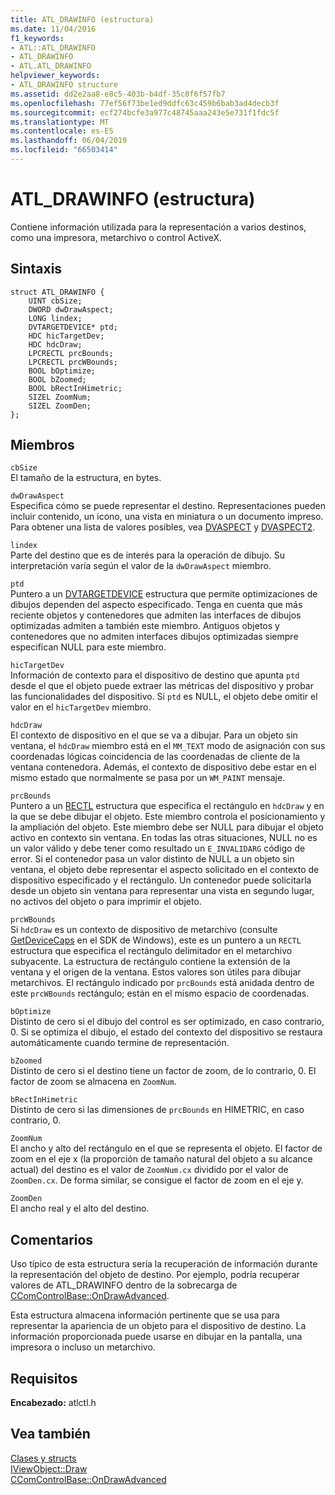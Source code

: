 ```yaml
---
title: ATL_DRAWINFO (estructura)
ms.date: 11/04/2016
f1_keywords:
- ATL::ATL_DRAWINFO
- ATL_DRAWINFO
- ATL.ATL_DRAWINFO
helpviewer_keywords:
- ATL_DRAWINFO structure
ms.assetid: dd2e2aa8-e8c5-403b-b4df-35c0f6f57fb7
ms.openlocfilehash: 77ef56f73be1ed9ddfc63c459b6bab3ad4decb3f
ms.sourcegitcommit: ecf274bcfe3a977c48745aaa243e5e731f1fdc5f
ms.translationtype: MT
ms.contentlocale: es-ES
ms.lasthandoff: 06/04/2019
ms.locfileid: "66503414"
---
```

# <a name="atldrawinfo-structure"></a>ATL_DRAWINFO (estructura)

Contiene información utilizada para la representación a varios destinos, como una impresora, metarchivo o control ActiveX.

## <a name="syntax"></a>Sintaxis

```
struct ATL_DRAWINFO {
    UINT cbSize;
    DWORD dwDrawAspect;
    LONG lindex;
    DVTARGETDEVICE* ptd;
    HDC hicTargetDev;
    HDC hdcDraw;
    LPCRECTL prcBounds;
    LPCRECTL prcWBounds;
    BOOL bOptimize;
    BOOL bZoomed;
    BOOL bRectInHimetric;
    SIZEL ZoomNum;
    SIZEL ZoomDen;
};
```

## <a name="members"></a>Miembros

`cbSize`<br/>
El tamaño de la estructura, en bytes.

`dwDrawAspect`<br/>
Especifica cómo se puede representar el destino. Representaciones pueden incluir contenido, un icono, una vista en miniatura o un documento impreso. Para obtener una lista de valores posibles, vea [DVASPECT](/windows/desktop/api/wtypes/ne-wtypes-tagdvaspect) y [DVASPECT2](/windows/desktop/api/ocidl/ne-ocidl-tagdvaspect2).

`lindex`<br/>
Parte del destino que es de interés para la operación de dibujo. Su interpretación varía según el valor de la `dwDrawAspect` miembro.

`ptd`<br/>
Puntero a un [DVTARGETDEVICE](/windows/desktop/api/objidl/ns-objidl-tagdvtargetdevice) estructura que permite optimizaciones de dibujos dependen del aspecto especificado. Tenga en cuenta que más reciente objetos y contenedores que admiten las interfaces de dibujos optimizadas admiten a también este miembro. Antiguos objetos y contenedores que no admiten interfaces dibujos optimizadas siempre especifican NULL para este miembro.

`hicTargetDev`<br/>
Información de contexto para el dispositivo de destino que apunta `ptd` desde el que el objeto puede extraer las métricas del dispositivo y probar las funcionalidades del dispositivo. Si `ptd` es NULL, el objeto debe omitir el valor en el `hicTargetDev` miembro.

`hdcDraw`<br/>
El contexto de dispositivo en el que se va a dibujar. Para un objeto sin ventana, el `hdcDraw` miembro está en el `MM_TEXT` modo de asignación con sus coordenadas lógicas coincidencia de las coordenadas de cliente de la ventana contenedora. Además, el contexto de dispositivo debe estar en el mismo estado que normalmente se pasa por un `WM_PAINT` mensaje.

`prcBounds`<br/>
Puntero a un [RECTL](/previous-versions//dd162907\(v=vs.85\)) estructura que especifica el rectángulo en `hdcDraw` y en la que se debe dibujar el objeto. Este miembro controla el posicionamiento y la ampliación del objeto. Este miembro debe ser NULL para dibujar el objeto activo en contexto sin ventana. En todas las otras situaciones, NULL no es un valor válido y debe tener como resultado un `E_INVALIDARG` código de error. Si el contenedor pasa un valor distinto de NULL a un objeto sin ventana, el objeto debe representar el aspecto solicitado en el contexto de dispositivo especificado y el rectángulo. Un contenedor puede solicitarla desde un objeto sin ventana para representar una vista en segundo lugar, no activos del objeto o para imprimir el objeto.

`prcWBounds`<br/>
Si `hdcDraw` es un contexto de dispositivo de metarchivo (consulte [GetDeviceCaps](/windows/desktop/api/wingdi/nf-wingdi-getdevicecaps) en el SDK de Windows), este es un puntero a un `RECTL` estructura que especifica el rectángulo delimitador en el metarchivo subyacente. La estructura de rectángulo contiene la extensión de la ventana y el origen de la ventana. Estos valores son útiles para dibujar metarchivos. El rectángulo indicado por `prcBounds` está anidada dentro de este `prcWBounds` rectángulo; están en el mismo espacio de coordenadas.

`bOptimize`<br/>
Distinto de cero si el dibujo del control es ser optimizado, en caso contrario, 0. Si se optimiza el dibujo, el estado del contexto del dispositivo se restaura automáticamente cuando termine de representación.

`bZoomed`<br/>
Distinto de cero si el destino tiene un factor de zoom, de lo contrario, 0. El factor de zoom se almacena en `ZoomNum`.

`bRectInHimetric`<br/>
Distinto de cero si las dimensiones de `prcBounds` en HIMETRIC, en caso contrario, 0.

`ZoomNum`<br/>
El ancho y alto del rectángulo en el que se representa el objeto. El factor de zoom en el eje x (la proporción de tamaño natural del objeto a su alcance actual) del destino es el valor de `ZoomNum.cx` dividido por el valor de `ZoomDen.cx`. De forma similar, se consigue el factor de zoom en el eje y.

`ZoomDen`<br/>
El ancho real y el alto del destino.

## <a name="remarks"></a>Comentarios

Uso típico de esta estructura sería la recuperación de información durante la representación del objeto de destino. Por ejemplo, podría recuperar valores de ATL_DRAWINFO dentro de la sobrecarga de [CComControlBase::OnDrawAdvanced](ccomcontrolbase-class.md#ondrawadvanced).

Esta estructura almacena información pertinente que se usa para representar la apariencia de un objeto para el dispositivo de destino. La información proporcionada puede usarse en dibujar en la pantalla, una impresora o incluso un metarchivo.

## <a name="requirements"></a>Requisitos

**Encabezado:** atlctl.h

## <a name="see-also"></a>Vea también

[Clases y structs](../../atl/reference/atl-classes.md)<br/>
[IViewObject::Draw](/windows/desktop/api/oleidl/nf-oleidl-iviewobject-draw)<br/>
[CComControlBase::OnDrawAdvanced](../../atl/reference/ccomcontrolbase-class.md#ondrawadvanced)
